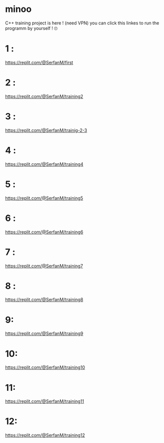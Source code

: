 # minoo
C++ training project is here ! (need VPN)
you can click this linkes to run the programm by yourself ! 🙄
  # 1 :
 https://replit.com/@SerfanM/first
  # 2 :
 https://replit.com/@SerfanM/training2
  # 3 :
 https://replit.com/@SerfanM/trainig-2-3
  # 4 :
 https://replit.com/@SerfanM/training4
  # 5 :
 https://replit.com/@SerfanM/training5
  # 6 :
  https://replit.com/@SerfanM/training6
  # 7 :
  https://replit.com/@SerfanM/training7
  # 8 :
  https://replit.com/@SerfanM/training8
  # 9:
  https://replit.com/@SerfanM/training9
  # 10:
  https://replit.com/@SerfanM/training10
  # 11:
  https://replit.com/@SerfanM/training11
  # 12:
  https://replit.com/@SerfanM/training12
